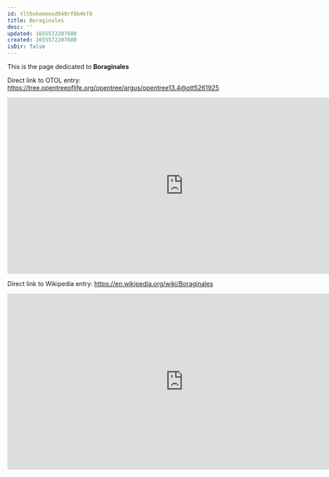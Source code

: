 ```yaml
---
id: tltbxkomeeud940rf0b4kf8
title: Boraginales
desc: ''
updated: 1655572207880
created: 1655572207880
isDir: false
---
```

This is the page dedicated to **Boraginales**


Direct link to OTOL entry: https://tree.opentreeoflife.org/opentree/argus/opentree13.4@ott5261925



<html>
    <body>
    <iframe src="https://tree.opentreeoflife.org/opentree/argus/opentree13.4@ott5261925"
    width="800" height="400" frameborder="0" allowfullscreen> </iframe>
    </body>
</html>
    


Direct link to Wikipedia entry: https://en.wikipedia.org/wiki/Boraginales



<html>
    <body>
    <iframe src="https://en.wikipedia.org/wiki/Boraginales"
    width="800" height="400" frameborder="0" allowfullscreen> </iframe>
    </body>
</html>
    
